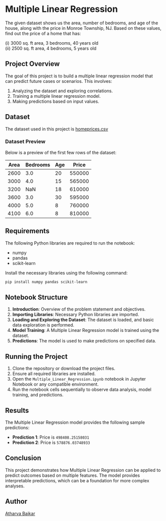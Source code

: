 # Multiple Linear Regression

The given dataset shows us the area, number of bedrooms, and age of the house, along with the price in Monroe Township, NJ. Based on these values, find out the price of a home that has:

(i) 3000 sq. ft area, 3 bedrooms, 40 years old
<br>
(ii) 2500 sq. ft area, 4 bedrooms, 5 years old

## Project Overview

The goal of this project is to build a multiple linear regression model that can predict future cases or scenarios. This involves:

1. Analyzing the dataset and exploring correlations.
2. Training a multiple linear regression model.
3. Making predictions based on input values.

## Dataset

The dataset used in this project is [homeprices.csv](dataset-link)

### Dataset Preview

Below is a preview of the first few rows of the dataset:

| Area | Bedrooms | Age | Price  |
|------|----------|-----|--------|
| 2600 | 3.0      | 20  | 550000 |
| 3000 | 4.0      | 15  | 565000 |
| 3200 | NaN      | 18  | 610000 |
| 3600 | 3.0      | 30  | 595000 |
| 4000 | 5.0      | 8   | 760000 |
| 4100 | 6.0      | 8   | 810000 |

## Requirements

The following Python libraries are required to run the notebook:

- numpy
- pandas
- scikit-learn

Install the necessary libraries using the following command:

```bash
pip install numpy pandas scikit-learn
```

## Notebook Structure

1. **Introduction**: Overview of the problem statement and objectives.
2. **Importing Libraries**: Necessary Python libraries are imported.
3. **Loading and Exploring the Dataset**: The dataset is loaded, and basic data exploration is performed.
4. **Model Training**: A Multiple Linear Regression model is trained using the dataset.
5. **Predictions**: The model is used to make predictions on specified data.

## Running the Project

1. Clone the repository or download the project files.
2. Ensure all required libraries are installed.
3. Open the `Multiple_Linear_Regression.ipynb` notebook in Jupyter Notebook or any compatible environment.
4. Run the notebook cells sequentially to observe data analysis, model training, and predictions.

## Results

The Multiple Linear Regression model provides the following sample predictions:

- **Prediction 1**: Price is `498408.25158031`
- **Prediction 2**: Price is `578876.03748933`

## Conclusion

This project demonstrates how Multiple Linear Regression can be applied to predict outcomes based on multiple features. 
The model provides interpretable predictions, which can be a foundation for more complex analyses.

## Author

[Atharva Baikar](https://github.com/DarkGuardian641)
